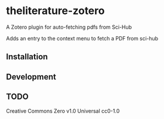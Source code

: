 # theliterature-zotero
A Zotero plugin for auto-fetching pdfs from Sci-Hub

Adds an entry to the context menu to fetch a PDF from sci-hub

## Installation

## Development

## TODO

Creative Commons Zero v1.0 Universal 	cc0-1.0
